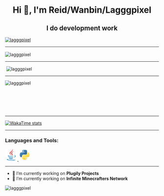 <h1 align="center">Hi 👋, I'm Reid/Wanbin/Lagggpixel</h1>
<h2 align="center">I do development work</h2>

<p align="left"> <a href="https://github.com/ryo-ma/github-profile-trophy"><img src="https://github-profile-trophy.vercel.app/?username=lagggpixel&theme=darkhub" alt="lagggpixel" /></a> </p>

___

<p><img align="center" src="https://github-readme-streak-stats.herokuapp.com/?user=lagggpixel&theme=onedark" alt="lagggpixel" /></p>

___

<p>&nbsp;<img align="center" src="https://github-readme-stats.vercel.app/api?username=lagggpixel&show_icons=true&locale=en&theme=onedark" alt="lagggpixel" /></p>

___

<p><img align="left" src="https://github-readme-stats.vercel.app/api/top-langs?username=lagggpixel&show_icons=true&locale=en&layout=compact&theme=onedark" alt="lagggpixel" /></p>
<br>  
<br>  
<br>  
<br>  
<br>  
<br>  
  
___

[![WakaTime stats](https://github-readme-stats.vercel.app/api/wakatime?username=Lagggpixel&theme=onedark&layout=compact)](https://github.com/anuraghazra/github-readme-stats)

___  

<p><h3 align="left">Languages and Tools:</h3>
<p align="left"> <a href="https://www.java.com" target="_blank" rel="noreferrer"> <img src="https://raw.githubusercontent.com/devicons/devicon/master/icons/java/java-original.svg" alt="java" width="40" height="40"/> </a> <a href="https://www.python.org" target="_blank" rel="noreferrer"> <img src="https://raw.githubusercontent.com/devicons/devicon/master/icons/python/python-original.svg" alt="python" width="40" height="40"/> </a> </p>
  
___

- 🔭 I’m currently working on **Plugily Projects**
- 🔭 I’m currently working on **Infinite Minecrafters Network**

<p align="left"> <img src="https://komarev.com/ghpvc/?username=lagggpixel&label=Profile%20views&color=0e75b6&style=flat" alt="lagggpixel" /> </p>
